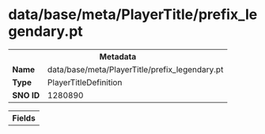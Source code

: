 <h1>data/base/meta/PlayerTitle/prefix_legendary.pt</h1><table><tr><th colspan="100%">Metadata</th></tr><tr><td><b>Name</b></td><td>data/base/meta/PlayerTitle/prefix_legendary.pt</td></tr><tr><td><b>Type</b></td><td>PlayerTitleDefinition</td></tr><tr><td><b>SNO ID</b></td><td>1280890</td></tr></table>

<table><tr><th colspan="100%">Fields</th></tr></table>


